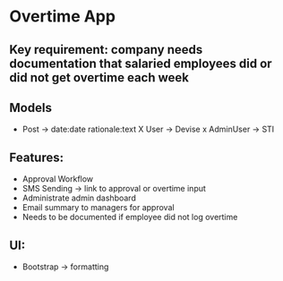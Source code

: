 # Overtime App

## Key requirement: company needs documentation that salaried employees did or did not get overtime each week

## Models
- Post -> date:date rationale:text
X User -> Devise
x AdminUser -> STI

## Features:
- Approval Workflow
- SMS Sending -> link to approval or overtime input
- Administrate admin dashboard
- Email summary to managers for approval
- Needs to be documented if employee did not log overtime

## UI:
- Bootstrap -> formatting